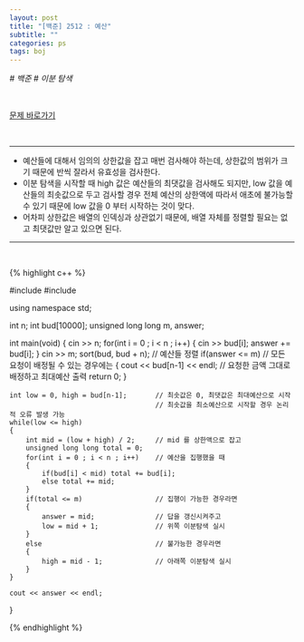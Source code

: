 ```yaml
---
layout: post
title: "[백준] 2512 : 예산"
subtitle: ""
categories: ps
tags: boj
---
```


*# 백준 # 이분 탐색*

<br>

[문제 바로가기](https://www.acmicpc.net/problem/2512)

<br>

---

- 예산들에 대해서 임의의 상한값을 잡고 매번 검사해야 하는데, 상한값의 범위가 크기 때문에 반씩 잘라서 유효성을 검사한다.
- 이분 탐색을 시작할 때 high 값은 예산들의 최댓값을 검사해도 되지만, low 값을 예산들의 최솟값으로 두고 검사할 경우 전체 예산의 상한액에 따라서 애초에 불가능할 수 있기 때문에 low 값을 0 부터 시작하는 것이 맞다.
- 어차피 상한값은 배열의 인덱싱과 상관없기 때문에, 배열 자체를 정렬할 필요는 없고 최댓값만 알고 있으면 된다.

---
<br>

{% highlight c++ %}

#include <iostream>
#include <algorithm>

using namespace std;

int n;
int bud[10000];
unsigned long long m, answer;

int main(void)
{
    cin >> n;
    for(int i = 0 ; i < n ; i++)
    {
        cin >> bud[i];
        answer += bud[i];
    }
    cin >> m;
    sort(bud, bud + n);                 // 예산들 정렬
    if(answer <= m)                     // 모든 요청이 배정될 수 있는 경우에는
    {
        cout << bud[n-1] << endl;       // 요청한 금액 그대로 배정하고 최대예산 출력
        return 0;
    }

    int low = 0, high = bud[n-1];       // 최솟값은 0, 최댓값은 최대예산으로 시작
                                        // 최솟값을 최소예산으로 시작할 경우 논리적 오류 발생 가능
    while(low <= high)
    {
        int mid = (low + high) / 2;     // mid 를 상한액으로 잡고
        unsigned long long total = 0;
        for(int i = 0 ; i < n ; i++)    // 예산을 집행했을 때
        {
            if(bud[i] < mid) total += bud[i];
            else total += mid;
        }
        if(total <= m)                  // 집행이 가능한 경우라면
        {
            answer = mid;               // 답을 갱신시켜주고
            low = mid + 1;              // 위쪽 이분탐색 실시
        }
        else                            // 불가능한 경우라면
        {
            high = mid - 1;             // 아래쪽 이분탐색 실시
        }
    }

    cout << answer << endl;
}

{% endhighlight %}

